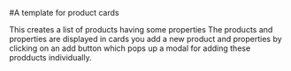 #A template for product cards

This creates a list of products having some properties
The products and properties are displayed in  cards
you add a new product and properties by clicking on an add button which pops up a modal for adding these prodducts individually.